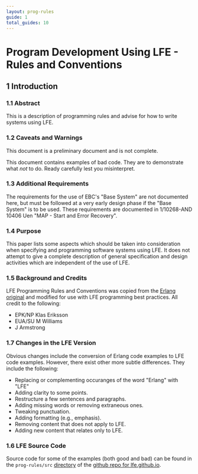 ```yaml
---
layout: prog-rules
guide: 1
total_guides: 10
---
```

# Program Development Using LFE - Rules and Conventions

## 1 Introduction

### 1.1 Abstract

This is a description of programming rules and advise for how to write systems using LFE.

### 1.2 Caveats and Warnings

This document is a preliminary document and is not complete.

This document contains examples of bad code. They are to demonstrate what
*not* to do. Ready carefully lest you misinterpret.

### 1.3 Additional Requirements

The requirements for the use of EBC's "Base System" are not documented here,
but must be followed at a very early design phase if the "Base System" is to
be used. These requirements are documented in 1/10268-AND 10406 Uen "MAP -
Start and Error Recovery".

### 1.4 Purpose

This paper lists some aspects which should be taken into consideration when
specifying and programming software systems using LFE. It does not attempt
to give a complete description of general specification and design activities
which are independent of the use of LFE.

### 1.5 Background and Credits

LFE Programming Rules and Conventions was copied from the
<a href="http://www.erlang.se/doc/programming_rules.shtml">Erlang original</a>
and modified for use with LFE programming best practices. All credit to the following:

* EPK/NP Klas Eriksson
* EUA/SU M Williams
* J Armstrong


### 1.7 Changes in the LFE Version

Obvious changes include the conversion of Erlang code examples to LFE code
examples. However, there exist other more subtle differences. They include
the following:

* Replacing or complementing occuranges of the word "Erlang" with "LFE"
* Adding clarity to some points.
* Restructure a few sentences and paragraphs.
* Adding missing words or removing extraneous ones.
* Tweaking punctuation.
* Adding formatting (e.g., emphasis).
* Removing content that does not apply to LFE.
* Adding new content that relates only to LFE.

### 1.6 LFE Source Code

Source code for some of the examples (both good and bad) can be found in the
``prog-rules/src``
<a href="https://github.com/lfe/lfe.github.io/tree/master/prog-rules/src">directory</a>
of the
<a href="https://github.com/lfe/lfe.github.io">github repo for
lfe.github.io</a>.

